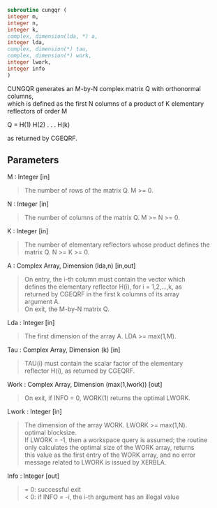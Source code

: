 ```fortran  
subroutine cungqr (  
integer m,  
integer n,  
integer k,  
complex, dimension(lda, *) a,  
integer lda,  
complex, dimension(*) tau,  
complex, dimension(*) work,  
integer lwork,  
integer info  
)  
```  
  
CUNGQR generates an M-by-N complex matrix Q with orthonormal columns,  
which is defined as the first N columns of a product of K elementary  
reflectors of order M  
  
Q  =  H(1) H(2) . . . H(k)  
  
as returned by CGEQRF.  
  
## Parameters  
M : Integer [in]  
> The number of rows of the matrix Q. M >= 0.  
  
N : Integer [in]  
> The number of columns of the matrix Q. M >= N >= 0.  
  
K : Integer [in]  
> The number of elementary reflectors whose product defines the  
> matrix Q. N >= K >= 0.  
  
A : Complex Array, Dimension (lda,n) [in,out]  
> On entry, the i-th column must contain the vector which  
> defines the elementary reflector H(i), for i = 1,2,...,k, as  
> returned by CGEQRF in the first k columns of its array  
> argument A.  
> On exit, the M-by-N matrix Q.  
  
Lda : Integer [in]  
> The first dimension of the array A. LDA >= max(1,M).  
  
Tau : Complex Array, Dimension (k) [in]  
> TAU(i) must contain the scalar factor of the elementary  
> reflector H(i), as returned by CGEQRF.  
  
Work : Complex Array, Dimension (max(1,lwork)) [out]  
> On exit, if INFO = 0, WORK(1) returns the optimal LWORK.  
  
Lwork : Integer [in]  
> The dimension of the array WORK. LWORK >= max(1,N).  
> optimal blocksize.  
> If LWORK = -1, then a workspace query is assumed; the routine  
> only calculates the optimal size of the WORK array, returns  
> this value as the first entry of the WORK array, and no error  
> message related to LWORK is issued by XERBLA.  
  
Info : Integer [out]  
> = 0:  successful exit  
> < 0:  if INFO = -i, the i-th argument has an illegal value  
  
